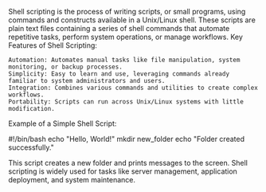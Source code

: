 Shell scripting is the process of writing scripts, or small programs, using commands and constructs available in a Unix/Linux shell. These scripts are plain text files containing a series of shell commands that automate repetitive tasks, perform system operations, or manage workflows.
Key Features of Shell Scripting:

    Automation: Automates manual tasks like file manipulation, system monitoring, or backup processes.
    Simplicity: Easy to learn and use, leveraging commands already familiar to system administrators and users.
    Integration: Combines various commands and utilities to create complex workflows.
    Portability: Scripts can run across Unix/Linux systems with little modification.

Example of a Simple Shell Script:

#!/bin/bash
echo "Hello, World!"
mkdir new_folder
echo "Folder created successfully."

This script creates a new folder and prints messages to the screen. Shell scripting is widely used for tasks like server management, application deployment, and system maintenance.
